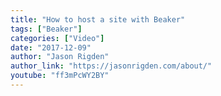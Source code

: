 ```yaml
---
title: "How to host a site with Beaker"
tags: ["Beaker"]
categories: ["Video"]
date: "2017-12-09"
author: "Jason Rigden"
author_link: "https://jasonrigden.com/about/"
youtube: "ff3mPcWY2BY"
---
```


